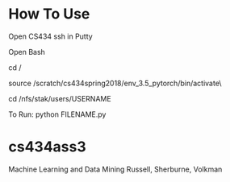 # How To Use

Open CS434 ssh in Putty

Open Bash

cd /

source /scratch/cs434spring2018/env_3.5_pytorch/bin/activate\

cd /nfs/stak/users/USERNAME


To Run:
python FILENAME.py

# cs434ass3
Machine Learning and Data Mining Russell, Sherburne, Volkman

